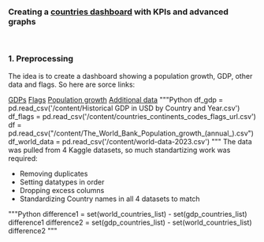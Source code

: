 ### Creating a [countries dashboard](https://github.com/SadikovAndrei/Countries-Dash.git) with KPIs and advanced graphs
<img src="images/countries_gif.gif?raw=true" style="clip-path: inset(0px 50px 0px 50px);"/>

### 1. Preprocessing
The idea is to create a dashboard showing a population growth, GDP, other data and flags.
So here are sorce links:

[GDPs](https://www.kaggle.com/datasets/joebeachcapital/gdp-in-usd-by-country-and-year-1960-2022)
[Flags](https://www.kaggle.com/datasets/andreshg/countries-iso-codes-continent-flags-url)
[Population growth](https://www.kaggle.com/datasets/deeplyft/world-population-growth-annual)
[Additional data](https://www.kaggle.com/datasets/nelgiriyewithana/countries-of-the-world-2023/data)
"""Python
df_gdp = pd.read_csv('/content/Historical GDP in USD by Country and Year.csv')
df_flags = pd.read_csv('/content/countries_continents_codes_flags_url.csv')
df = pd.read_csv("/content/The_World_Bank_Population_growth_(annual_).csv")
df_world_data = pd.read_csv('/content/world-data-2023.csv')
"""
The data was pulled from 4 Kaggle datasets, so much standartizing work was required:
- Removing duplicates
- Setting datatypes in order
- Dropping excess columns
- Standardizing Country names in all 4 datasets to match
  
"""Python
difference1 = set(world_countries_list) - set(gdp_countries_list)
difference1
difference2 = set(gdp_countries_list) - set(world_countries_list)
difference2
"""







